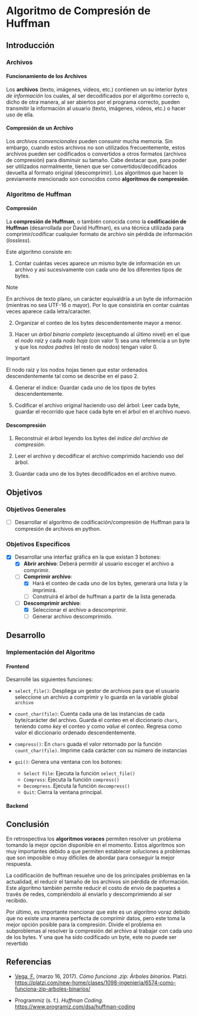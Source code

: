 # Algoritmo de Compresión de Huffman

## Introducción

### Archivos

#### Funcionamiento de los Archivos

Los **archivos** (texto, imágenes, videos, etc.) contienen un su interior _bytes de información_ los cuales, al ser decodificados por el algoritmo correcto o, dicho de otra manera, al ser abiertos por el programa correcto, pueden transmitir la información al usuario (texto, imágenes, videos, etc.) o hacer uso de ella.

#### Compresión de un Archivo

Los _archivos convencionales_ pueden consumir mucha memoria. Sin embargo, cuando estos archivos no son utilizados frecuentemente, estos archivos pueden ser codificados o convertidos a otros formatos (archivos de compresión) para disminuir su tamaño. Cabe destacar que, para poder ser utilizados normalmente, tienen que ser convertidos/decodificados devuelta al formato original (descomprimir). Los algoritmos que hacen lo previamente mencionado son conocidos como **algoritmos de compresión**.

### Algoritmo de Huffman

#### Compresión

La **compresión de Huffman**, o también conocida como la **codificación de Huffman** (desarrollada por David Huffman), es una técnica utilizada para comprimir/codificar cualquier formato de archivo sin pérdida de información (_lossless_).

Este algoritmo consiste en:

1. Contar cuántas veces aparece un mismo byte de información en un archivo y así sucesivamente con cada uno de los diferentes tipos de bytes.

> [!NOTE]
>
> En archivos de texto plano, un carácter equivaldría a un byte de información (mientras no sea UTF-16 o mayor). Por lo que consistiría en contar cuántas veces aparece cada letra/caracter.

2. Organizar el conteo de los bytes descendentemente mayor a menor.

3. Hacer un _árbol binario completo_ (exceptuando al último nivel) en el que el _nodo raíz_ y cada _nodo hoja_ (con valor 1) sea una referencia a un byte y que los _nodos padres_ (el resto de nodos) tengan valor 0.

> [!IMPORTANT]
>
> El nodo raíz y los nodos hojas tienen que estar ordenados descendentemente tal como se describe en el paso 2.

4. Generar el índice: Guardar cada uno de los tipos de bytes descendentemente.

5. Codificar el archivo original haciendo uso del árbol: Leer cada byte, guardar el recorrido que hace cada byte en el árbol en el archivo nuevo.

#### Descompresión

1. Reconstruir el árbol leyendo los bytes del _índice del archivo de compresión_.

2. Leer el archivo y decodificar el archivo comprimido haciendo uso del árbol.

3. Guardar cada uno de los bytes decodificados en el archivo nuevo.

## Objetivos

### Objetivos Generales

- [ ] Desarrollar el algoritmo de codificación/compresión de Huffman para la compresión de archivos en python.

### Objetivos Especificos

- [x] Desarrollar una interfaz gráfica en la que existan 3 botones:
	- [x] **Abrir archivo**: Deberá permitir al usuario escoger el archivo a comprimir.
	- [ ] **Comprimir archivo**: 
		- [x] Hará el conteo de cada uno de los bytes, generará una lista y la imprimirá.
		- [ ] Construirá el árbol de huffman a partir de la lista generada.
	- [ ] **Descomprimir archivo**:
		- [x] Seleccionar el archivo a descomprimir.
		- [ ] Generar archivo descomprimido.

## Desarrollo

### Implementación del Algoritmo

#### Frontend

Desarrollé las siguientes funciones:

- `select_file()`: Despliega un gestor de archivos para que el usuario seleccione un archivo a comprimir y lo guarda en la variable global `archivo`

- `count_char(file)`: Cuenta cada una de las instancias de cada byte/carácter del archivo. Guarda el conteo en el diccionario `chars`, teniendo como _key_ el conteo y como _value_ el conteo. Regresa como valor el diccionario ordenado descendentemente.

- `compress()`: En `chars` guada el valor retornado por la función `count_char(file)`. Imprime cada carácter con su número de instancias 

- `gui()`: Genera una ventana con los botones:
	- `Select File`: Ejecuta la función `select_file()`
	- `Compress`: Ejecuta la función `compress()`
	- `Decompress`. Ejecuta la función `decompress()`
	- `Quit`: Cierra la ventana principal.


#### Backend

## Conclusión

En retrospectiva los **algoritmos voraces** permiten resolver un problema tomando la mejor opción disponible en el momento. Estos algoritmos son muy importantes debido a que permiten establecer soluciones a problemas que son imposible o muy difíciles de abordar para conseguir la mejor respuesta.

La codificación de huffman resuelve uno de los principales problemas en la actualidad, el reducir el tamaño de los archivos sin pérdida de información. Este algoritmo también permite reducir el costo de envio de paquetes a través de redes, compriéndolo al enviarlo y descomprimiendo al ser recibido.

Por último, es importante mencionar que este es un algoritmo voraz debido que no existe una manera perfecta de comprimir datos, pero este toma la mejor opción posible para la compresión. Divide el problema en subproblemas al resolver la compresión del archivo al trabajar con cada uno de los bytes. Y una que ha sido codificado un byte, este no puede ser revertido

## Referencias

- [Vega, F.](https://platzi.com/profes/freddier/) (marzo 16, 2017). _Cómo funciona .zip: Árboles binarios_. Platzi. https://platzi.com/new-home/clases/1098-ingenieria/6574-como-funciona-zip-arboles-binarios/

- Programmiz (s. f.). _Huffman Coding_. https://www.programiz.com/dsa/huffman-coding
